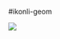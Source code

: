 #ikonli-geom

[![](https://jitpack.io/v/RealThanhpv/ikonli-geom.svg)](https://jitpack.io/#RealThanhpv/ikonli-geom)

